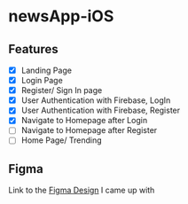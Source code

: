 # newsApp-iOS

## Features
- [x] Landing Page
- [x] Login Page
- [x] Register/ Sign In page
- [x] User Authentication with Firebase, LogIn
- [x] User Authentication with Firebase, Register
- [x] Navigate to Homepage after Login
- [ ] Navigate to Homepage after Register
- [ ] Home Page/ Trending

## Figma
Link to the [Figma Design](https://www.figma.com/file/NC3QGx7uyMbJMvhzhRgGys/News-iOS-app?node-id=0%3A1) I came up with
